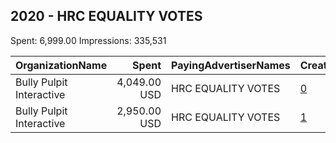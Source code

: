## 2020 - HRC EQUALITY VOTES 
Spent: 6,999.00
Impressions: 335,531

|OrganizationName|Spent|PayingAdvertiserNames|CreativeUrls|Impressions|Genders|AgeBrackets|CountryCodes|BillingAddresses|CandidateBallotInformation|
|:---|---:|:---|:---|---:|:---|:---|:---|:---|:---|
|Bully Pulpit Interactive|4,049.00 USD|HRC EQUALITY VOTES|[0](https://www.snap.com/political-ads/asset/7eed5fddd05ad37ef8445e28d635a9b6f8eff0906c4a9200e3912a88f947814e?mediaType=mp4)|193,876||18+|united states|"1445 New York Ave NW,Washington,20005,US"||
|Bully Pulpit Interactive|2,950.00 USD|HRC EQUALITY VOTES|[1](https://www.snap.com/political-ads/asset/f1fb24bdbe131388b6b7a6b2e085c87a7b69a1b9a126c4e89e34d3f00d447d21?mediaType=mp4)|141,655||18+|united states|"1445 New York Ave NW,Washington,20005,US"||
